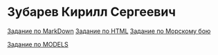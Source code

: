 # Зубарев Кирилл Сергеевич

[Задание по MarkDown](ABOUT_md.md)
[Задание по HTML](ABOUT_html.html)
[Задание по Морскому бою](battleship.html)

[Задание по MODELS](MODELS.md)
